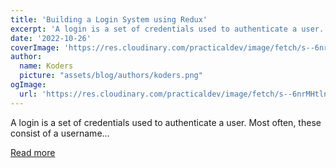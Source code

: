 ```yaml
---
title: 'Building a Login System using Redux'
excerpt: 'A login is a set of credentials used to authenticate a user. Most often, these consist of a username...'
date: '2022-10-26'
coverImage: 'https://res.cloudinary.com/practicaldev/image/fetch/s--6nrMHtln--/c_imagga_scale,f_auto,fl_progressive,h_420,q_auto,w_1000/https://dev-to-uploads.s3.amazonaws.com/uploads/articles/q8rn93ivl2ih8dzdwa03.png'
author:
  name: Koders
  picture: "assets/blog/authors/koders.png"
ogImage:
  url: 'https://res.cloudinary.com/practicaldev/image/fetch/s--6nrMHtln--/c_imagga_scale,f_auto,fl_progressive,h_420,q_auto,w_1000/https://dev-to-uploads.s3.amazonaws.com/uploads/articles/q8rn93ivl2ih8dzdwa03.png'
---
```


A login is a set of credentials used to authenticate a user. Most often, these consist of a username...

[Read more](https://dev.to/danielonugha0/building-a-login-system-using-redux-5ce3)
